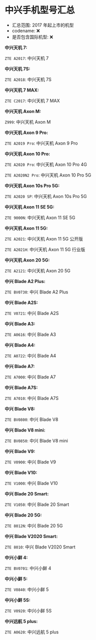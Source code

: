 # 中兴手机型号汇总

- 汇总范围: 2017 年起上市的机型
- codename: ❌
- 是否包含国际机型: ❌

**中兴天机 7:**

`ZTE A2017`: 中兴天机 7

**中兴天机 7S:**

`ZTE A2018`: 中兴天机 7S

**中兴天机 7 MAX:**

`ZTE C2017`: 中兴天机 7 MAX

**中兴天机 Axon M:**

`Z999`: 中兴天机 Axon M

**中兴天机 Axon 9 Pro:**

`ZTE A2019 Pro`: 中兴天机 Axon 9 Pro

**中兴天机 Axon 10 Pro:**

`ZTE A2020 Pro`: 中兴天机 Axon 10 Pro 4G

`ZTE A2020N2 Pro`: 中兴天机 Axon 10 Pro 5G

**中兴天机 Axon 10s Pro 5G:**

`ZTE A2020 SP`: 中兴天机 Axon 10s Pro 5G

**中兴天机 Axon 11 SE 5G:**

`ZTE 9000N`: 中兴天机 Axon 11 SE 5G

**中兴天机 Axon 11 5G:**

`ZTE A2021`: 中兴天机 Axon 11 5G 公开版

`ZTE A2021H`: 中兴天机 Axon 11 5G 行业版

**中兴天机 Axon 20 5G:**

`ZTE A2121`: 中兴天机 Axon 20 5G

**中兴 Blade A2 Plus:**

`ZTE BV0730`: 中兴 Blade A2 Plus

**中兴 Blade A2S:**

`ZTE V0721`: 中兴 Blade A2S

**中兴 Blade A3:**

`ZTE A0616`: 中兴 Blade A3

**中兴 Blade A4:**

`ZTE A0722`: 中兴 Blade A4

**中兴 Blade A7:**

`ZTE A7000`: 中兴 Blade A7

**中兴 Blade A7S:**

`ZTE A7010`: 中兴 Blade A7S

**中兴 Blade V8:**

`ZTE BV0800`: 中兴 Blade V8

**中兴 Blade V8 mini:**

`ZTE BV0850`: 中兴 Blade V8 mini

**中兴 Blade V9:**

`ZTE V0900`: 中兴 Blade V9

**中兴 Blade V10:**

`ZTE V1000`: 中兴 Blade V10

**中兴 Blade 20 Smart:**

`ZTE V1050`: 中兴 Blade 20 Smart

**中兴 Blade 20 5G:**

`ZTE 8012N`: 中兴 Blade 20 5G

**中兴 Blade V2020 Smart:**

`ZTE 8010`: 中兴 Blade V2020 Smart

**中兴小鲜 4:**

`ZTE BV0701`: 中兴小鲜 4

**中兴小鲜 5:**

`ZTE V0840`: 中兴小鲜 5

**中兴小鲜 5S:**

`ZTE V0920`: 中兴小鲜 5S

**中兴远航 5 plus:**

`ZTE A0620`: 中兴远航 5 plus
